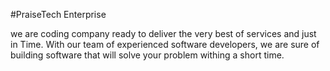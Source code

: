 #PraiseTech Enterprise

we are coding company ready to deliver the very best of services and just in Time.
With our team of experienced software developers, we are sure of building 
software that will solve your problem withing a short time. 
